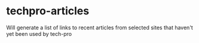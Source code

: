 # techpro-articles
Will generate a list of links to recent articles from selected sites that haven't yet been used by tech-pro
